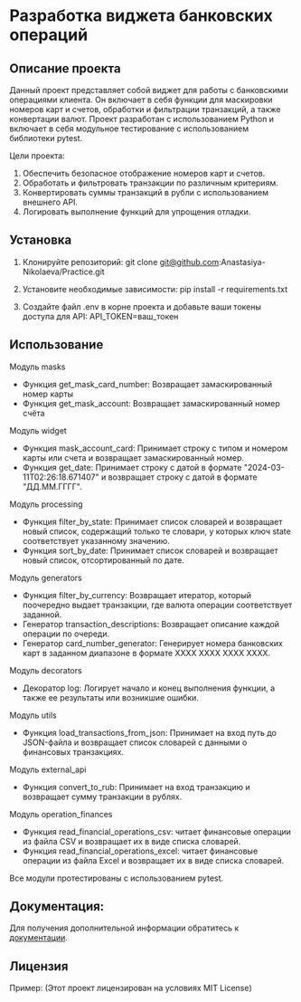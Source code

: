 # Разработка виджета банковских операций

## Описание проекта
Данный проект представляет собой виджет для работы с банковскими операциями клиента. 
Он включает в себя функции для маскировки номеров карт и счетов, обработки и фильтрации транзакций,
а также конвертации валют. 
Проект разработан с использованием Python и включает в себя модульное тестирование с использованием 
библиотеки pytest.

Цели проекта:
1) Обеспечить безопасное отображение номеров карт и счетов.
2) Обработать и фильтровать транзакции по различным критериям.
3) Конвертировать суммы транзакций в рубли с использованием внешнего API.
4) Логировать выполнение функций для упрощения отладки.

## Установка
1. Клонируйте репозиторий:
git clone git@github.com:Anastasiya-Nikolaeva/Practice.git

2. Установите необходимые зависимости:
pip install -r requirements.txt

3. Создайте файл .env в корне проекта и добавьте ваши токены доступа для API:
API_TOKEN=ваш_токен

## Использование
Модуль masks
- Функция get_mask_card_number: Возвращает замаскированный номер карты
- Функция get_mask_account: Возвращает замаскированный номер счёта

Модуль widget
- Функция mask_account_card: Принимает строку с типом и номером карты или счета и возвращает 
замаскированный номер.
- Функция get_date: Принимает строку с датой в формате "2024-03-11T02:26:18.671407" и возвращает 
строку с датой в формате "ДД.ММ.ГГГГ".

Модуль processing
- Функция filter_by_state: Принимает список словарей и возвращает новый список, содержащий только те
словари, у которых ключ state соответствует указанному значению. 
- Функция sort_by_date: Принимает список словарей и возвращает новый список, отсортированный по дате.

Модуль generators
- Функция filter_by_currency: Возвращает итератор, который поочередно выдает транзакции, где валюта 
операции соответствует заданной.
- Генератор transaction_descriptions: Возвращает описание каждой операции по очереди.
- Генератор card_number_generator: Генерирует номера банковских карт в заданном диапазоне в формате XXXX XXXX XXXX XXXX.

Модуль decorators
- Декоратор log: Логирует начало и конец выполнения функции, а также ее результаты или возникшие ошибки.

Модуль utils
- Функция load_transactions_from_json: Принимает на вход путь до JSON-файла и возвращает список словарей 
с данными о финансовых транзакциях.

Модуль external_api
- Функция convert_to_rub: Принимает на вход транзакцию и возвращает сумму транзакции в рублях.

Модуль operation_finances
- Функция read_financial_operations_csv: читает финансовые операции из файла CSV и возвращает их в виде списка словарей. 
- Функция read_financial_operations_excel: читает финансовые операции из файла Excel и возвращает их в виде списка 
словарей.

Все модули протестированы с использованием pytest.

## Документация:

Для получения дополнительной информации обратитесь к [документации](README.md).

## Лицензия
Пример: (Этот проект лицензирован на условиях MIT License)
